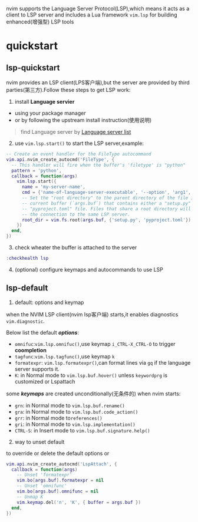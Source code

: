 nvim supports the Language Server Protocol(LSP),which means it  acts as a client to LSP server and includes a Lua framework `vim.lsp` for building enhanced(增强型) LSP tools


# quickstart


## lsp-quickstart


nvim provides an LSP client(LPS客户端),but the server are provided by third parties(第三方).Follow these steps to get LSP work:

1.  install **Language servier** 
- using your package manager
- or by following the upstream install instruction(使用说明)
> find Language server by [Language server list](https://microsoft.github.io/language-server-protocol/implementors/servers/)


2. use `vim.lsp.start()` to start the LSP server,example:

```lua
-- Create an event handler for the FileType autocommand
vim.api.nvim_create_autocmd('FileType', {
  -- This handler will fire when the buffer's 'filetype' is "python"
  pattern = 'python',
  callback = function(args)
    vim.lsp.start({
      name = 'my-server-name',
      cmd = {'name-of-language-server-executable', '--option', 'arg1', 'arg2'},
      -- Set the "root directory" to the parent directory of the file in the
      -- current buffer (`args.buf`) that contains either a "setup.py" or a
      -- "pyproject.toml" file. Files that share a root directory will reuse
      -- the connection to the same LSP server.
      root_dir = vim.fs.root(args.buf, {'setup.py', 'pyproject.toml'}),
    })
  end,
})
```

3. check wheater the buffer is attached to the server
```lua
:checkhealth lsp
```

4. (optional) configure keymaps and autocommands to use LSP 





## lsp-default


1. default: options and keymap

when the NVIM LSP client(nvim lsp客户端) starts,it enables diagnostics `vim.diagnostic`.

Below list the default ***options***:

- `omnifuc`:`vim.lsp.omnifuc()`,use keymap `i_CTRL-X_CTRL-O` to trigger **coompletion**
- `tagfunc`:`vim.lsp.tagfunc()`,use keymap `k`
- `formatexpr`: `vim.lsp.formatexpr()`,can format lines via `gq` if the language server supports it.
- `K`: in Normal mode to `vim.lsp.buf.hover()` unless `keywordprg` is customized or Lspattach 

<!-- TODO: many `options` need to know  -->

some ***keymaps*** are created unconditionally(无条件的) when nvim starts:
- `grn`: in Normal mode to `vim.lsp.buf.rename()`
- `gra`: in Normal mode to `vim.lsp.buf.code_action()`
- `grr`: in Normal mode to`references()`
- `gri`: in Normal mode to `vim.lsp.implementation()`
- `CTRL-S`: in Insert mode to `vim.lsp.buf.signature.help()`


2. way to unset default

to override or delete the default options or 


```lua
vim.api.nvim_create_autocmd('LspAttach', {
  callback = function(args)
    -- Unset 'formatexpr'
    vim.bo[args.buf].formatexpr = nil
    -- Unset 'omnifunc'
    vim.bo[args.buf].omnifunc = nil
    -- Unmap K
    vim.keymap.del('n', 'K', { buffer = args.buf })
  end,
})
```




